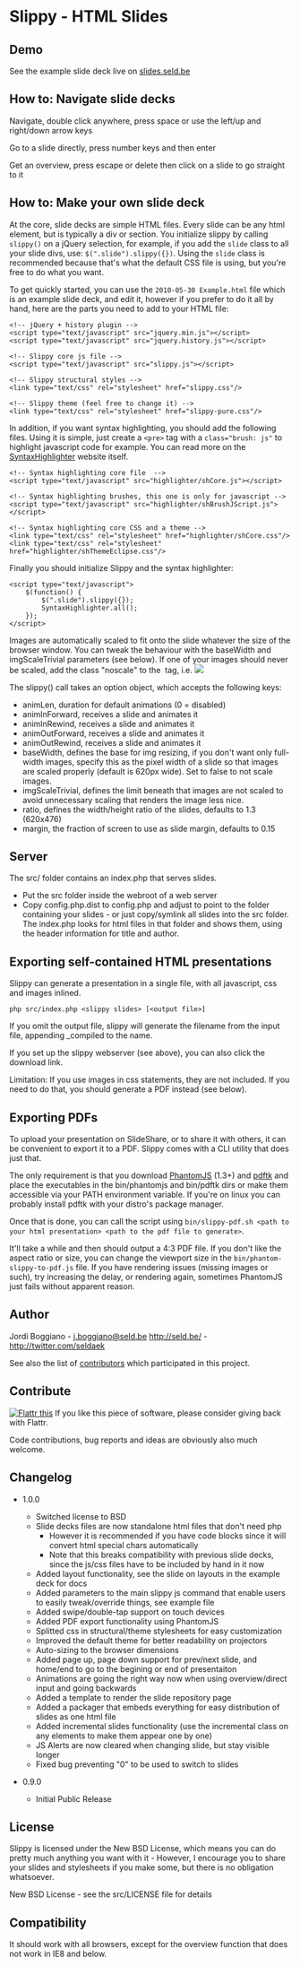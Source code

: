 Slippy - HTML Slides
====================

Demo
----

See the example slide deck live on [slides.seld.be](http://slides.seld.be/?file=2010-05-30+Example.html)

How to: Navigate slide decks
----------------------------

Navigate, double click anywhere, press space or use the left/up and right/down arrow keys

Go to a slide directly, press number keys and then enter

Get an overview, press escape or delete then click on a slide to go straight to it

How to: Make your own slide deck
--------------------------------

At the core, slide decks are simple HTML files. Every slide can be any html element,
but is typically a div or section. You initialize slippy by calling `slippy()` on a
jQuery selection, for example, if you add the `slide` class to all your slide divs,
use: `$(".slide").slippy({})`. Using the `slide` class is recommended because that's
what the default CSS file is using, but you're free to do what you want.

To get quickly started, you can use the `2010-05-30 Example.html` file which is an
example slide deck, and edit it, however if you prefer to do it all by hand, here are
the parts you need to add to your HTML file:

    <!-- jQuery + history plugin -->
    <script type="text/javascript" src="jquery.min.js"></script>
    <script type="text/javascript" src="jquery.history.js"></script>

    <!-- Slippy core js file -->
    <script type="text/javascript" src="slippy.js"></script>

    <!-- Slippy structural styles -->
    <link type="text/css" rel="stylesheet" href="slippy.css"/>

    <!-- Slippy theme (feel free to change it) -->
    <link type="text/css" rel="stylesheet" href="slippy-pure.css"/>

In addition, if you want syntax highlighting, you should add the following files.
Using it is simple, just create a `<pre>` tag with a `class="brush: js"` to highlight
javascript code for example. You can read more on the
[SyntaxHighlighter](http://alexgorbatchev.com/SyntaxHighlighter/) website itself.

    <!-- Syntax highlighting core file  -->
    <script type="text/javascript" src="highlighter/shCore.js"></script>

    <!-- Syntax highlighting brushes, this one is only for javascript -->
    <script type="text/javascript" src="highlighter/shBrushJScript.js"></script>

    <!-- Syntax highlighting core CSS and a theme -->
    <link type="text/css" rel="stylesheet" href="highlighter/shCore.css"/>
    <link type="text/css" rel="stylesheet" href="highlighter/shThemeEclipse.css"/>

Finally you should initialize Slippy and the syntax highlighter:

    <script type="text/javascript">
        $(function() {
            $(".slide").slippy({});
            SyntaxHighlighter.all();
        });
    </script>

Images are automatically scaled to fit onto the slide whatever the size of the
browser window. You can tweak the behaviour with the baseWidth and imgScaleTrivial
parameters (see below). If one of your images should never be scaled, add the class
"noscale" to the <img> tag, i.e. <img src="text.png" class="noscale"/>

The slippy() call takes an option object, which accepts the following keys:

- animLen, duration for default animations (0 = disabled)
- animInForward, receives a slide and animates it
- animInRewind, receives a slide and animates it
- animOutForward, receives a slide and animates it
- animOutRewind, receives a slide and animates it
- baseWidth, defines the base for img resizing, if you don't want only
  full-width images, specify this as the pixel width of a slide so that
  images are scaled properly (default is 620px wide). Set to false to not scale images.
- imgScaleTrivial, defines the limit beneath that images are not scaled to avoid
  unnecessary scaling that renders the image less nice.
- ratio, defines the width/height ratio of the slides, defaults to 1.3 (620x476)
- margin, the fraction of screen to use as slide margin, defaults to 0.15

Server
------

The src/ folder contains an index.php that serves slides.

- Put the src folder inside the webroot of a web server
- Copy config.php.dist to config.php and adjust to point to the folder containing
  your slides - or just copy/symlink all slides into the src folder. The
  index.php looks for html files in that folder and shows them, using the
  header information for title and author.

Exporting self-contained HTML presentations
-------------------------------------------

Slippy can generate a presentation in a single file, with all javascript, css
and images inlined.

    php src/index.php <slippy slides> [<output file>]

If you omit the output file, slippy will generate the filename from the input
file, appending _compiled to the name.

If you set up the slippy webserver (see above), you can also click the download link.

Limitation: If you use images in css statements, they are not included. If you
need to do that, you should generate a PDF instead (see below).

Exporting PDFs
--------------

To upload your presentation on SlideShare, or to share it with others, it can be convenient to
export it to a PDF. Slippy comes with a CLI utility that does just that.

The only requirement is that you download [PhantomJS](http://code.google.com/p/phantomjs/downloads/list) (1.3+)
and [pdftk](http://www.pdflabs.com/tools/pdftk-the-pdf-toolkit/) and place the executables in the bin/phantomjs
and bin/pdftk dirs or make them accessible via your PATH environment variable. If you're on linux you can
probably install pdftk with your distro's package manager.

Once that is done, you can call the script using `bin/slippy-pdf.sh <path to your html presentation> <path to the pdf file to generate>`.

It'll take a while and then should output a 4:3 PDF file. If you don't like the aspect ratio or size,
you can change the viewport size in the `bin/phantom-slippy-to-pdf.js` file. If you have rendering issues (missing
images or such), try increasing the delay, or rendering again, sometimes PhantomJS just fails without apparent reason.

Author
------

Jordi Boggiano - <j.boggiano@seld.be>
<http://seld.be/> - <http://twitter.com/seldaek>

See also the list of [contributors](https://github.com/Seldaek/slippy/contributors) which participated in this project.

Contribute
----------

<a href="http://flattr.com/thing/14125/Slippy-HTML-Presentations" target="_blank"><img src="http://api.flattr.com/button/button-static-50x60.png" title="Flattr this" border="0" /></a> If you like this piece of software, please consider giving back with Flattr.

Code contributions, bug reports and ideas are obviously also much welcome.

Changelog
---------

- 1.0.0
  - Switched license to BSD
  - Slide decks files are now standalone html files that don't need php
    - However it is recommended if you have code blocks since it will convert html special chars automatically
    - Note that this breaks compatibility with previous slide decks, since the js/css files have to be included by hand in it now
  - Added layout functionality, see the slide on layouts in the example deck for docs
  - Added parameters to the main slippy js command that enable users to easily tweak/override things, see example file
  - Added swipe/double-tap support on touch devices
  - Added PDF export functionality using PhantomJS
  - Splitted css in structural/theme stylesheets for easy customization
  - Improved the default theme for better readability on projectors
  - Auto-sizing to the browser dimensions
  - Added page up, page down support for prev/next slide, and home/end to go to the begining or end of presentaiton
  - Animations are going the right way now when using overview/direct input and going backwards
  - Added a template to render the slide repository page
  - Added a packager that embeds everything for easy distribution of slides as one html file
  - Added incremental slides functionality (use the incremental class on any elements to make them appear one by one)
  - JS Alerts are now cleared when changing slide, but stay visible longer
  - Fixed bug preventing "0" to be used to switch to slides

- 0.9.0
  - Initial Public Release

License
-------

Slippy is licensed under the New BSD License, which means you can do pretty much anything you want with it - However, I encourage you to share your slides and stylesheets if you make some, but there is no obligation whatsoever.

New BSD License - see the src/LICENSE file for details

Compatibility
-------------

It should work with all browsers, except for the overview function that does not work in IE8 and below.
